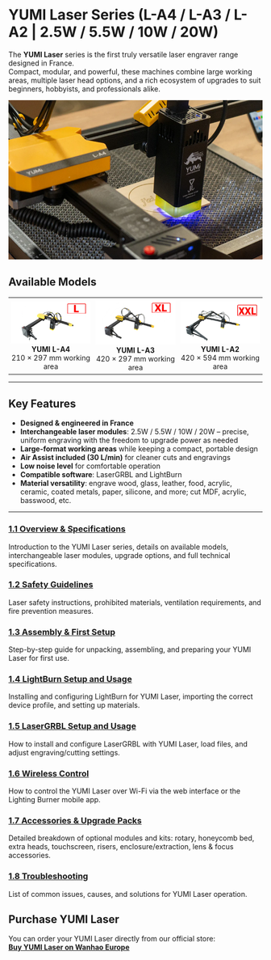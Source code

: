 # YUMI Laser Series (L-A4 / L-A3 / L-A2 | 2.5W / 5.5W / 10W / 20W)

The **YUMI Laser** series is the first truly versatile laser engraver range designed in France.  
Compact, modular, and powerful, these machines combine large working areas, multiple laser head options, and a rich ecosystem of upgrades to suit beginners, hobbyists, and professionals alike.

<img src="../../img/Yumi_laser/Yumi_laser/yumi_laser_01.png" width="550" alt="YUMI Laser Overview">

## Available Models


<table>
  <tr>
    <td style="text-align: center; border-radius: 8px; padding: 5px;">
      <img src="../../img/Yumi_laser/Yumi_laser/yumi_laser_LA4.png" width="250" alt="YUMI L-A4"><br>
      <b>YUMI L-A4</b><br>
      210 × 297 mm working area
    </td>
    <td style="text-align: center; border-radius: 8px; padding: 5px;">
      <img src="../../img/Yumi_laser/Yumi_laser/yumi_laser_LA3.png" width="250" alt="YUMI L-A3"><br>
      <b>YUMI L-A3</b><br>
      420 × 297 mm working area
    </td>
    <td style="text-align: center; border-radius: 8px; padding: 5px;">
      <img src="../../img/Yumi_laser/Yumi_laser/yumi_laser_LA2.png" width="250" alt="YUMI L-A2"><br>
      <b>YUMI L-A2</b><br>
      420 × 594 mm working area
    </td>
  </tr>
</table>

---

## Key Features
- **Designed & engineered in France**
- **Interchangeable laser modules**: 2.5W / 5.5W / 10W / 20W – precise, uniform engraving with the freedom to upgrade power as needed
- **Large-format working areas** while keeping a compact, portable design
- **Air Assist included (30 L/min)** for cleaner cuts and engravings
- **Low noise level** for comfortable operation
- **Compatible software**: LaserGRBL and LightBurn
- **Material versatility**: engrave wood, glass, leather, food, acrylic, ceramic, coated metals, paper, silicone, and more; cut MDF, acrylic, basswood, etc.

---

### [1.1 Overview & Specifications](Yumi_Laser_Overview.md)
Introduction to the YUMI Laser series, details on available models, interchangeable laser modules, upgrade options, and full technical specifications.  

### [1.2 Safety Guidelines](Yumi_Laser_Safety.md)
Laser safety instructions, prohibited materials, ventilation requirements, and fire prevention measures.  

### [1.3 Assembly & First Setup](https://www.dropbox.com/scl/fi/padqpqt2lru4ei1qlo9q2/LA4-Notice-V0.8.pdf?rlkey=9mbpopw79ce0kvnbask1epanf&e=1&st=e0222g5e&dl=1)
Step-by-step guide for unpacking, assembling, and preparing your YUMI Laser for first use.  

### [1.4 LightBurn Setup and Usage](Yumi_Laser_LightBurn.md)
Installing and configuring LightBurn for YUMI Laser, importing the correct device profile, and setting up materials.  

### [1.5 LaserGRBL Setup and Usage](Yumi_Laser_LaserGRBL.md)
How to install and configure LaserGRBL with YUMI Laser, load files, and adjust engraving/cutting settings.  

### [1.6 Wireless Control](Yumi_Laser_Wireless.md)
How to control the YUMI Laser over Wi-Fi via the web interface or the Lighting Burner mobile app.  

### [1.7 Accessories & Upgrade Packs](Yumi_Laser_Accessories.md)
Detailed breakdown of optional modules and kits: rotary, honeycomb bed, extra heads, touchscreen, risers, enclosure/extraction, lens & focus accessories.  

### [1.8 Troubleshooting](Yumi_Laser_Troubleshooting.md)
List of common issues, causes, and solutions for YUMI Laser operation.  

## Purchase YUMI Laser

You can order your YUMI Laser directly from our official store:  
**[Buy YUMI Laser on Wanhao Europe](https://wanhao-europe.com/collections/laser/products/yumi-l-a4-laser-pour-gravure-et-decoupe-pre-commande?variant=48130514157908)**


